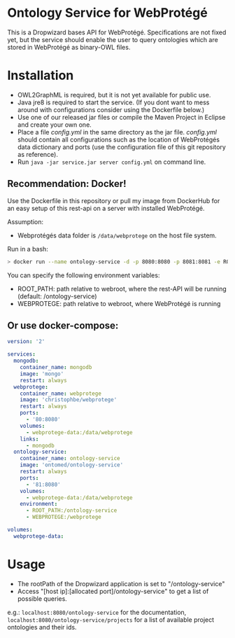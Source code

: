 # Ontology Service for WebProtégé

This is a Dropwizard bases API for WebProtégé. Specifications are not fixed yet, but the service should enable the user to query ontologies which are stored in WebProtégé as binary-OWL files.

# Installation

* OWL2GraphML is required, but it is not yet available for public use. 
* Java jre8 is required to start the service. (If you dont want to mess around with configurations consider using the Dockerfile below.)
* Use one of our released jar files or compile the Maven Project in Eclipse and create your own one.
* Place a file *config.yml* in the same directory as the jar file. *config.yml* should contain all configurations such as the location of WebProtégés data dictionary and ports (use the configuration file of this git repository as reference).
* Run `java -jar service.jar server config.yml` on command line.

## Recommendation: Docker!
Use the Dockerfile in this repository or pull my image from DockerHub for an easy setup of this rest-api on a server with installed WebProtégé.

Assumption:
* Webprotégés data folder is `/data/webprotege` on the host file system.

Run in a bash:
```bash
> docker run --name ontology-service -d -p 8080:8080 -p 8081:8081 -e ROOT_PATH="/ontology-service" -e WEBPROTEGE="/webprotege" -v /data/webprotege:/data/webprotege ontomed/ontology-service
```

You can specify the following environment variables:
* ROOT_PATH: path relative to webroot, where the rest-API will be running (default: /ontology-service)
* WEBPROTEGE: path relative to webroot, where WebProtégé is running

## Or use docker-compose:
```yml
version: '2'

services:
  mongodb:
    container_name: mongodb
    image: 'mongo'
    restart: always
  webprotege:
    container_name: webprotege
    image: 'christophbe/webprotege'
    restart: always
    ports:
      - '80:8080'
    volumes:
      - webprotege-data:/data/webprotege
    links:
      - mongodb
  ontology-service:
    container_name: ontology-service
    image: 'ontomed/ontology-service'
    restart: always
    ports:
      - '81:8080'
    volumes:
      - webprotege-data:/data/webprotege
    environment:
      - ROOT_PATH:/ontology-service
      - WEBPROTEGE:/webprotege

volumes:
  webprotege-data:
```

# Usage

* The rootPath of the Dropwizard application is set to "/ontology-service"
* Access "[host ip]:[allocated port]/ontology-service" to get a list of possible queries.

e.g.: `localhost:8080/ontology-service` for the documentation, `localhost:8080/ontology-service/projects` for a list of available project ontologies and their ids.
